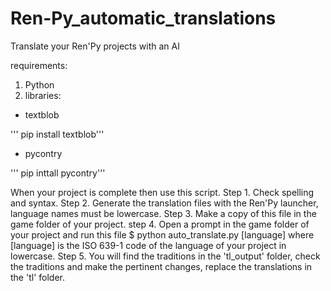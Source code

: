 # Ren-Py_automatic_translations
Translate your Ren'Py projects with an AI

requirements:
1. Python
2. libraries:
  - textblob
  
''' pip install textblob'''
  
  - pycontry 
  
 ''' pip inttall pycontry'''

When your project is complete then use this script.
Step 1. Check spelling and syntax.
Step 2. Generate the translation files with the Ren'Py launcher,
        language names must be lowercase.
Step 3. Make a copy of this file in the game folder of your project.
step 4. Open a prompt in the game folder of your project and run this file
              $ python auto_translate.py [language]
        where [language] is the ISO 639-1 code of the language of your project in lowercase.
Step 5. You will find the traditions in the 'tl_output' folder, check the 
        traditions and make the pertinent changes, replace the translations
        in the 'tl' folder.
